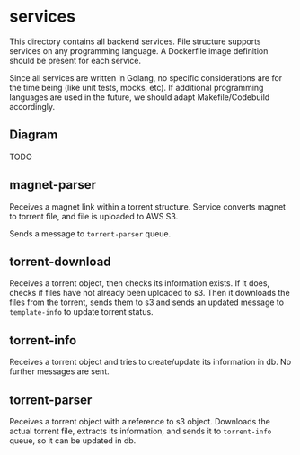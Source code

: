 # services

This directory contains all backend services. File structure supports services on any programming language. A Dockerfile image definition should be present for each service.

Since all services are written in Golang, no specific considerations are for the time being (like unit tests, mocks, etc). If additional programming languages are used in the future, we should adapt Makefile/Codebuild accordingly.

## Diagram

TODO

## magnet-parser

Receives a magnet link within a torrent structure. Service converts magnet to torrent file, and file is uploaded to AWS S3.

Sends a message to `torrent-parser` queue.

## torrent-download

Receives a torrent object, then checks its information exists. If it does, checks if files have not already been uploaded to s3. Then it downloads the files from the torrent, sends them to s3 and sends an updated message to `template-info` to update torrent status.

## torrent-info

Receives a torrent object and tries to create/update its information in db. No further messages are sent.

## torrent-parser

Receives a torrent object with a reference to s3 object. Downloads the actual torrent file, extracts its information, and sends it to `torrent-info` queue, so it can be updated in db.
